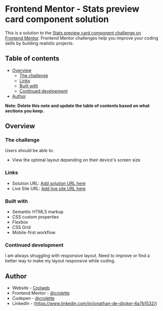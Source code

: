 # Frontend Mentor - Stats preview card component solution

This is a solution to the [Stats preview card component challenge on Frontend Mentor](https://www.frontendmentor.io/challenges/stats-preview-card-component-8JqbgoU62). Frontend Mentor challenges help you improve your coding skills by building realistic projects. 

## Table of contents

- [Overview](#overview)
  - [The challenge](#the-challenge)
  - [Links](#links)
  - [Built with](#built-with)
  - [Continued development](#continued-development)
- [Author](#author)

**Note: Delete this note and update the table of contents based on what sections you keep.**

## Overview

### The challenge

Users should be able to:

- View the optimal layout depending on their device's screen size



### Links

- Solution URL: [Add solution URL here](https://your-solution-url.com)
- Live Site URL: [Add live site URL here](https://your-live-site-url.com)

### Built with

- Semantic HTML5 markup
- CSS custom properties
- Flexbox
- CSS Grid
- Mobile-first workflow

### Continued development

I am always struggling with responsive layout. Need to improve or find a better way to make my layout responsive while coding.

## Author

- Website - [Crolweb](https://www.crolweb.be)
- Frontend Mentor - [@crolette](https://www.frontendmentor.io/profile/crolette)
- Codepen - [@crolette](https://codepen.io/crolette/pens/)
- LinkedIn - (https://www.linkedin.com/in/jonathan-de-dijcker-6a7b1532/)

